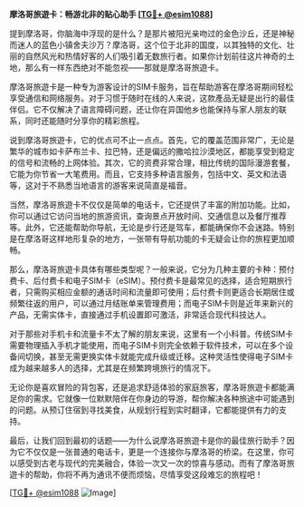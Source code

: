 **摩洛哥旅遊卡：畅游北非的贴心助手 [[TG💪+ @esim1088](https://t.me/s/esim1088)]**

提到摩洛哥，你脑海中浮现的是什么？是那片被阳光亲吻过的金色沙丘，还是神秘而迷人的蓝色小镇舍夫沙万？摩洛哥，这个位于北非的国度，以其独特的文化、壮丽的自然风光和热情好客的人们吸引着无数旅行者。如果你计划前往这片神奇的土地，那么有一样东西绝对不能忽视——那就是摩洛哥旅遊卡。

摩洛哥旅遊卡是一种专为游客设计的SIM卡服务，旨在帮助游客在摩洛哥期间轻松享受通信和网络服务。对于习惯于随时在线的人来说，这款產品无疑是出行的最佳伴侣。它不仅解决了语言障碍问题，还让你在异国他乡也能保持与家人朋友的联系，同时还能随时分享你的精彩旅程。

说到摩洛哥旅遊卡，它的优点可不止一点点。首先，它的覆盖范围非常广，无论是繁华的城市如卡萨布兰卡、拉巴特，还是偏远的撒哈拉沙漠地区，都能享受到稳定的信号和流畅的上网体验。其次，它的资费非常合理，相比传统的国际漫游套餐，它能为你节省一大笔费用。而且，它支持多种语言服务，包括中文、英文和法语等，这对于不熟悉当地语言的游客来说简直是福音。

当然，摩洛哥旅遊卡不仅仅是简单的电话卡，它还提供了丰富的附加功能。比如，你可以通过它访问当地的旅游资讯，查询景点开放时间、交通信息以及餐厅推荐等。此外，它还能帮助你导航，无论是步行还是驾车，都能确保你不会迷路。特别是在摩洛哥这样地形复杂的地方，一张带有导航功能的卡无疑会让你的旅程更加顺畅。

那么，摩洛哥旅遊卡具体有哪些类型呢？一般来说，它分为几种主要的卡种：预付费卡、后付费卡和电子SIM卡（eSIM）。预付费卡是最常见的选择，适合短期旅行者，只需购买相应金额的通话时间和流量即可使用；后付费卡则更适合长期居住或频繁往返的用户，可以通过月结账单来管理费用；而电子SIM卡则是近年来新兴的产品，无需实体卡，直接通过手机设置即可激活，非常适合现代科技达人。

对于那些对手机卡和流量卡不太了解的朋友来说，这里有一个小科普。传统SIM卡需要物理插入手机才能使用，而电子SIM卡则完全依赖于软件技术，可以在多个设备间切换，甚至无需更换实体卡就能完成升级或迁移。这种灵活性使得电子SIM卡成为越来越多人的选择，尤其是在频繁跨境旅行的情况下。

无论你是喜欢冒险的背包客，还是追求舒适体验的家庭旅客，摩洛哥旅遊卡都能满足你的需求。它就像一位默默陪伴在你身边的导游，帮你解决各种旅途中可能遇到的问题。从预订住宿到寻找美食，从规划行程到实时翻译，它都能提供有力的支持。

最后，让我们回到最初的话题——为什么说摩洛哥旅遊卡是你的最佳旅行助手？因为它不仅仅是一张普通的电话卡，更是一个连接你与摩洛哥的桥梁。在这里，你可以感受到古老与现代的完美融合，体验一次又一次的惊喜与感动。而有了摩洛哥旅遊卡的帮助，你将不再为通讯不便而烦恼，尽情享受这段难忘的旅程吧！

[[TG💪+ @esim1088](https://t.me/s/esim1088) ![Image](https://i.postimg.cc/4NQfJmqS/Snipaste-2025-05-13-00-14-12.png)]